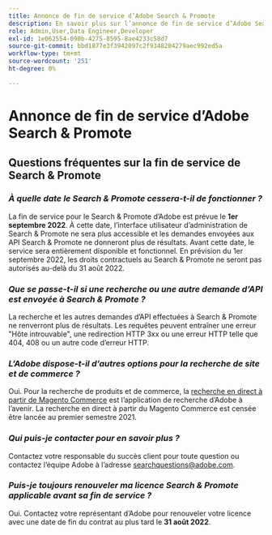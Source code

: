 ```yaml
---
title: Annonce de fin de service d’Adobe Search & Promote
description: En savoir plus sur l’annonce de fin de service d’Adobe Search & Promote.
role: Admin,User,Data Engineer,Developer
exl-id: 1e062554-090b-4275-8595-8ae4233c58d7
source-git-commit: bbd1877e3f3942097c2f9348204279aec992ed5a
workflow-type: tm+mt
source-wordcount: '251'
ht-degree: 0%

---
```


# Annonce de fin de service d’Adobe Search &amp; Promote

## Questions fréquentes sur la fin de service de Search &amp; Promote

### **_À quelle date le Search &amp; Promote cessera-t-il de fonctionner ?_**

La fin de service pour le Search &amp; Promote d’Adobe est prévue le **1er septembre 2022**. À cette date, l’interface utilisateur d’administration de Search &amp; Promote ne sera plus accessible et les demandes envoyées aux API Search &amp; Promote ne donneront plus de résultats. Avant cette date, le service sera entièrement disponible et fonctionnel. En prévision du 1er septembre 2022, les droits contractuels au Search &amp; Promote ne seront pas autorisés au-delà du 31 août 2022.

### **_Que se passe-t-il si une recherche ou une autre demande d’API est envoyée à Search &amp; Promote ?_**

La recherche et les autres demandes d’API effectuées à Search &amp; Promote ne renverront plus de résultats. Les requêtes peuvent entraîner une erreur &quot;Hôte introuvable&quot;, une redirection HTTP 3xx ou une erreur HTTP telle que 404, 408 ou un autre code d’erreur HTTP.

### **_L’Adobe dispose-t-il d’autres options pour la recherche de site et de commerce ?_**

Oui. Pour la recherche de produits et de commerce, la [recherche en direct à partir de Magento Commerce](https://blog.adobe.com/en/publish/2020/11/23/new-ai-capabilities-for-magento-commerce-improve-retail.html) est l’application de recherche d’Adobe à l’avenir. La recherche en direct à partir du Magento Commerce est censée être lancée au premier semestre 2021.

<!-- ### **_Can Adobe recommend any frameworks or platforms that offer features similar to Search&Promote?_**

  Yes. If the Search&Promote feature is critical to your marketing strategy, consider the many open-source frameworks that exist to power search, including [Apache Solr](https://solr.apache.org/) and [Elastic Free and Open](https://www.elastic.co/about/free-and-open).  

  Also, both [AWS](https://aws.amazon.com/cloudsearch/) and [Microsoft® Azure](https://azure.microsoft.com/en-us/services/search/) provide cloud-native search capabilities on their respective cloud platforms. You can integrate both options into Adobe Experience Manager Sites to power site search and more. -->

### **_Qui puis-je contacter pour en savoir plus ?_**

Contactez votre responsable du succès client pour toute question ou contactez l’équipe Adobe à l’adresse [searchquestions@adobe.com](mailto:searchquestions@adobe.com).

### **_Puis-je toujours renouveler ma licence Search &amp; Promote applicable avant sa fin de service ?_**

Oui. Contactez votre représentant d’Adobe pour renouveler votre licence avec une date de fin du contrat au plus tard le **31 août 2022**.
